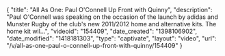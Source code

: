 {
    "title": "All As One: Paul O'Connell Up Front with Quinny",
    "description": "Paul O'Connell was speaking on the occasion of the launch by adidas and Munster Rugby of the club's new 2011\/2012 home and alternative kits. The home kit wil...",
    "videoid": "154409",
    "date_created": "1398106902",
    "date_modified": "1418181303",
    "type": "captivate",
    "layout": "video",
    "url": "\/v\/all-as-one-paul-o-connell-up-front-with-quinny\/154409"
}